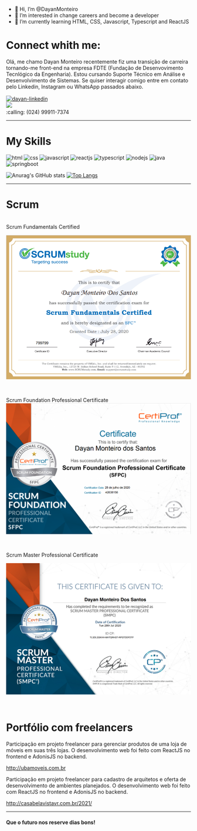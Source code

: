 - 👋 Hi, I’m @DayanMonteiro
- 👀 I’m interested in change careers and become a developer
- 🌱 I’m currently learning HTML, CSS, Javascript, Typescript and ReactJS

# Connect whith me:

Olá, me chamo Dayan Monteiro recentemente fiz uma transição de carreira tornando-me front-end na empresa FDTE (Fundação de Desenvovimento Tecnlógico da Engenharia).
Estou cursando Suporte Técnico em Análise e Desenvolvimento de Sistemas.
Se quiser interagir comigo entre em contato pelo Linkedin, Instagram ou WhatsApp passados abaixo.

<a href="https://www.linkedin.com/in/dayan-monteiro-dos-santos/" target="_blank">
<img align="center" alt="dayan-linkedin" height="30" widdth="40" src="https://cdn.jsdelivr.net/gh/devicons/devicon/icons/linkedin/linkedin-original.svg" style="max-width:100%;">
</a>
<br />
<a href="https://www.instagram.com/dayan_monteiro/" target="_blank">
<img src="https://img.shields.io/badge/Instagram-E4405F?style=for-the-badge&logo=instagram&logoColor=white" />
</a>
<br />
:calling: (024) 99911-7374


<hr />

# My Skills

<img src="https://cdn.jsdelivr.net/gh/devicons/devicon/icons/html5/html5-original.svg" alt="html" widtf="40" height="40" style="max-width:100%;"></img>
<img src="https://cdn.jsdelivr.net/gh/devicons/devicon/icons/css3/css3-original.svg" alt="css" widtf="40" height="40" style="max-width:100%;"></img>
<img src="https://cdn.jsdelivr.net/gh/devicons/devicon/icons/javascript/javascript-original.svg" alt="javascript" widtf="40" height="40" style="max-width:100%;"></img>
<img src="https://cdn.jsdelivr.net/gh/devicons/devicon/icons/react/react-original.svg" alt="reactjs" widtf="40" height="40" style="max-width:100%;"></img>
<img src="https://cdn.jsdelivr.net/gh/devicons/devicon/icons/typescript/typescript-original.svg" alt="typescript" widtf="40" height="40" style="max-width:100%;"></img>
<img src="https://cdn.jsdelivr.net/gh/devicons/devicon/icons/nodejs/nodejs-original.svg" alt="nodejs" widtf="40" height="40" style="max-width:100%;"></img>
<img src="https://cdn.jsdelivr.net/gh/devicons/devicon/icons/java/java-original.svg" alt="java" widtf="40" height="40" style="max-width:100%;"></img>
<img src="https://cdn.jsdelivr.net/gh/devicons/devicon/icons/spring/spring-original.svg" alt="springboot" widtf="40" height="40" style="max-width:100%;"></img>

![Anurag's GitHub stats](https://github-readme-stats.vercel.app/api?username=DayanMonteiro&show_icons=true&theme=radical)
[![Top Langs](https://github-readme-stats.vercel.app/api/top-langs/?username=DayanMonteiro)](https://github.com/DayanMonteiro/github-readme-stats)


<hr />

# Scrum
<br />
Scrum Fundamentals Certified
<br />

![SFC](https://github.com/DayanMonteiro/Imagens/blob/master/img/SFC.png)

<br />

Scrum Foundation Professional Certificate
![SFPC](https://github.com/DayanMonteiro/Imagens/blob/master/img/SFPC.png)

<br />

Scrum Master Professional Certificate
<br />

![SMPC](https://github.com/DayanMonteiro/Imagens/blob/master/img/SMPC.png)

<br />

# Portfólio com freelancers

Participação em projeto freelancer para gerenciar produtos de uma loja de móveis em suas três lojas. O desenvolvimento web foi feito com ReactJS no frontend e AdonisJS no backend.

http://ubamoveis.com.br

Participação em projeto freelancer para cadastro de arquitetos e oferta de desenvolvimento de ambientes planejados. O desenvolvimento web foi feito com ReactJS no frontend e AdonisJS no backend.

http://casabelavistavr.com.br/2021/

<hr />

#### Que o futuro nos reserve dias bons!
